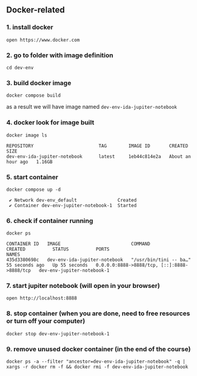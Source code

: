 ## Docker-related

### 1. install docker

```shell
open https://www.docker.com
```

### 2. go to folder with image definition

```shell
cd dev-env
```

### 3. build docker image

```shell
docker compose build
```

as a result we will have image named `dev-env-ida-jupiter-notebook`

### 4. docker look for image built

```shell
docker image ls
```

```terminaloutput
REPOSITORY                        TAG        IMAGE ID       CREATED             SIZE
dev-env-ida-jupiter-notebook      latest     1eb44c814e2a   About an hour ago   1.16GB
```

### 5. start container

```shell
docker compose up -d
```

```terminaloutput
 ✔ Network dev-env_default               Created 
 ✔ Container dev-env-jupiter-notebook-1  Started
```

### 6. check if container running

```shell
docker ps
```

```terminaloutput
CONTAINER ID   IMAGE                          COMMAND                  CREATED          STATUS          PORTS                                         NAMES
435d3380698c   dev-env-ida-jupiter-notebook   "/usr/bin/tini -- ba…"   55 seconds ago   Up 55 seconds   0.0.0.0:8888->8888/tcp, [::]:8888->8888/tcp   dev-env-jupiter-notebook-1
```

### 7. start jupiter notebook (will open in your browser)

```shell
open http://localhost:8888
```

### 8. stop container (when you are done, need to free resources or turn off your computer)
```shell
docker stop dev-env-jupiter-notebook-1
```

### 9. remove unused docker container (in the end of the course)
```shell
docker ps -a --filter "ancestor=dev-env-ida-jupiter-notebook" -q | xargs -r docker rm -f && docker rmi -f dev-env-ida-jupiter-notebook
```
